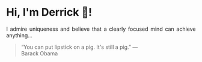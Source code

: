 # Hi, I'm Derrick 👋!
<p align="justify">I admire uniqueness and believe that a clearly focused mind can achieve anything...</p> 
<!-- #quote-start -->
<blockquote>&ldquo;You can put lipstick on a pig. It's still a pig.&rdquo; &mdash; <footer>Barack Obama</footer></blockquote>
<!-- #quote-end -->
